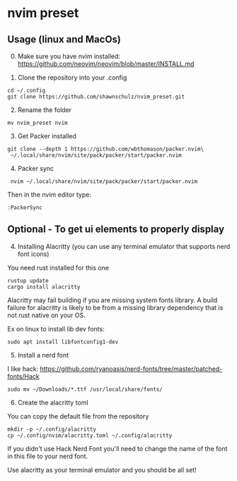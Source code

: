 # nvim preset

## Usage (linux and MacOs)

0. Make sure you have nvim installed: https://github.com/neovim/neovim/blob/master/INSTALL.md

1. Clone the repository into your .config

```
cd ~/.config
git clone https://github.com/shawnschulz/nvim_preset.git
```

2. Rename the folder

```
mv nvim_preset nvim
```

3. Get Packer installed

```
git clone --depth 1 https://github.com/wbthomason/packer.nvim\
 ~/.local/share/nvim/site/pack/packer/start/packer.nvim
```

4. Packer sync

```
 nvim ~/.local/share/nvim/site/pack/packer/start/packer.nvim
```

Then in the nvim editor type:

```
:PackerSync
```

## Optional - To get ui elements to properly display 

4. Installing Alacritty (you can use any terminal emulator that supports nerd font icons)

You need rust installed for this one

```
rustup update
cargo install alacritty
```

Alacritty may fail building if you are missing system fonts library. A build failure for alacritty is likely to be from a missing library dependency that is not rust native on your OS.

Ex on linux to install lib dev fonts:

```
sudo apt install libfontconfig1-dev
```

5. Install a nerd font

I like hack: https://github.com/ryanoasis/nerd-fonts/tree/master/patched-fonts/Hack

```
sudo mv ~/Downloads/*.ttf /usr/local/share/fonts/
```

6. Create the alacritty toml

You can copy the default file from the repository

```
mkdir -p ~/.config/alacritty
cp ~/.config/nvim/alacritty.toml ~/.config/alacritty
```

If you didn't use Hack Nerd Font you'll need to change the name of the font in this file to your nerd font.

Use alacritty as your terminal emulator and you should be all set!
